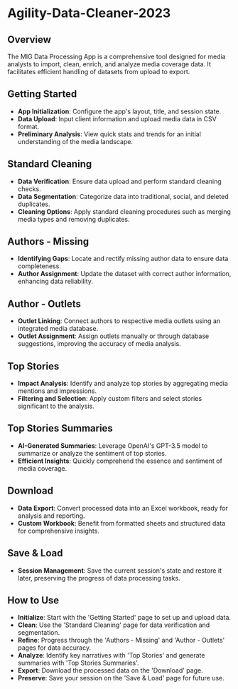 # Agility-Data-Cleaner-2023


## Overview
The MIG Data Processing App is a comprehensive tool designed for media analysts to import, clean, enrich, and analyze media coverage data. It facilitates efficient handling of datasets from upload to export.

## Getting Started
- **App Initialization**: Configure the app's layout, title, and session state.
- **Data Upload**: Input client information and upload media data in CSV format.
- **Preliminary Analysis**: View quick stats and trends for an initial understanding of the media landscape.

## Standard Cleaning
- **Data Verification**: Ensure data upload and perform standard cleaning checks.
- **Data Segmentation**: Categorize data into traditional, social, and deleted duplicates.
- **Cleaning Options**: Apply standard cleaning procedures such as merging media types and removing duplicates.

## Authors - Missing
- **Identifying Gaps**: Locate and rectify missing author data to ensure data completeness.
- **Author Assignment**: Update the dataset with correct author information, enhancing data reliability.

## Author - Outlets
- **Outlet Linking**: Connect authors to respective media outlets using an integrated media database.
- **Outlet Assignment**: Assign outlets manually or through database suggestions, improving the accuracy of media analysis.

## Top Stories
- **Impact Analysis**: Identify and analyze top stories by aggregating media mentions and impressions.
- **Filtering and Selection**: Apply custom filters and select stories significant to the analysis.

## Top Stories Summaries
- **AI-Generated Summaries**: Leverage OpenAI's GPT-3.5 model to summarize or analyze the sentiment of top stories.
- **Efficient Insights**: Quickly comprehend the essence and sentiment of media coverage.

## Download
- **Data Export**: Convert processed data into an Excel workbook, ready for analysis and reporting.
- **Custom Workbook**: Benefit from formatted sheets and structured data for comprehensive insights.

## Save & Load
- **Session Management**: Save the current session's state and restore it later, preserving the progress of data processing tasks.

## How to Use
- **Initialize**: Start with the 'Getting Started' page to set up and upload data.
- **Clean**: Use the 'Standard Cleaning' page for data verification and segmentation.
- **Refine**: Progress through the 'Authors - Missing' and 'Author - Outlets' pages for data accuracy.
- **Analyze**: Identify key narratives with 'Top Stories' and generate summaries with 'Top Stories Summaries'.
- **Export**: Download the processed data on the 'Download' page.
- **Preserve**: Save your session on the 'Save & Load' page for future use.
